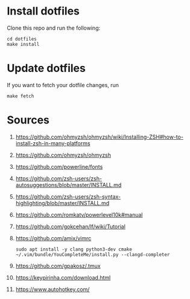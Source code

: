 # Install dotfiles
Clone this repo and run the following:
```
cd dotfiles
make install
```

# Update dotfiles 
If you want to fetch your dotfile changes, run
```
make fetch
```

# Sources
1. https://github.com/ohmyzsh/ohmyzsh/wiki/Installing-ZSH#how-to-install-zsh-in-many-platforms
2. https://github.com/ohmyzsh/ohmyzsh
3. https://github.com/powerline/fonts
4. https://github.com/zsh-users/zsh-autosuggestions/blob/master/INSTALL.md
5. https://github.com/zsh-users/zsh-syntax-highlighting/blob/master/INSTALL.md
6. https://github.com/romkatv/powerlevel10k#manual
7. https://github.com/gokcehan/lf/wiki/Tutorial
8. https://github.com/amix/vimrc

    ```
    sudo apt install -y clang python3-dev cmake
    ~/.vim/bundle/YouCompleteMe/install.py --clangd-completer
    ```
9. https://github.com/gpakosz/.tmux
10. https://keypirinha.com/download.html
11. https://www.autohotkey.com/
